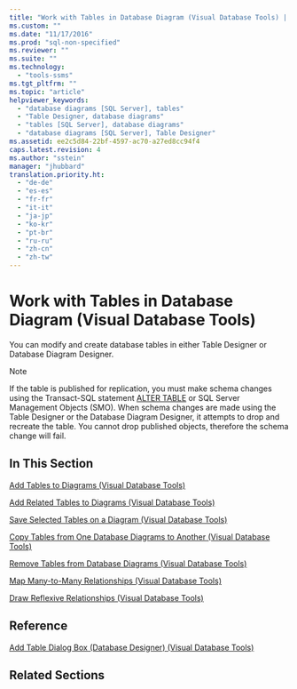 ```yaml
---
title: "Work with Tables in Database Diagram (Visual Database Tools) | Microsoft Docs"
ms.custom: ""
ms.date: "11/17/2016"
ms.prod: "sql-non-specified"
ms.reviewer: ""
ms.suite: ""
ms.technology: 
  - "tools-ssms"
ms.tgt_pltfrm: ""
ms.topic: "article"
helpviewer_keywords: 
  - "database diagrams [SQL Server], tables"
  - "Table Designer, database diagrams"
  - "tables [SQL Server], database diagrams"
  - "database diagrams [SQL Server], Table Designer"
ms.assetid: ee2c5d84-22bf-4597-ac70-a27ed8cc94f4
caps.latest.revision: 4
ms.author: "sstein"
manager: "jhubbard"
translation.priority.ht: 
  - "de-de"
  - "es-es"
  - "fr-fr"
  - "it-it"
  - "ja-jp"
  - "ko-kr"
  - "pt-br"
  - "ru-ru"
  - "zh-cn"
  - "zh-tw"
---
```

# Work with Tables in Database Diagram (Visual Database Tools)
You can modify and create database tables in either Table Designer or Database Diagram Designer.  
  
> [!NOTE]  
> If the table is published for replication, you must make schema changes using the Transact-SQL statement [ALTER TABLE](http://msdn.microsoft.com/en-us/f1745145-182d-4301-a334-18f799d361d1) or SQL Server Management Objects (SMO). When schema changes are made using the Table Designer or the Database Diagram Designer, it attempts to drop and recreate the table. You cannot drop published objects, therefore the schema change will fail.  
  
## In This Section  
[Add Tables to Diagrams &#40;Visual Database Tools&#41;](../ssms/add-tables-to-diagrams--visual-database-tools-.md)  
  
[Add Related Tables to Diagrams &#40;Visual Database Tools&#41;](../ssms/add-related-tables-to-diagrams--visual-database-tools-.md)  
  
[Save Selected Tables on a Diagram &#40;Visual Database Tools&#41;](../ssms/save-selected-tables-on-a-diagram--visual-database-tools-.md)  
  
[Copy Tables from One Database Diagrams to Another &#40;Visual Database Tools&#41;](../ssms/copy-tables-from-one-database-diagrams-to-another--visual-database-tools-.md)  
  
[Remove Tables from Database Diagrams &#40;Visual Database Tools&#41;](../ssms/remove-tables-from-database-diagrams--visual-database-tools-.md)  
  
[Map Many-to-Many Relationships &#40;Visual Database Tools&#41;](../ssms/map-many-to-many-relationships--visual-database-tools-.md)  
  
[Draw Reflexive Relationships &#40;Visual Database Tools&#41;](../ssms/draw-reflexive-relationships--visual-database-tools-.md)  
  
## Reference  
[Add Table Dialog Box &#40;Database Designer&#41; &#40;Visual Database Tools&#41;](../ssms/add-table-dialog-box--database-designer---visual-database-tools-.md)  
  
## Related Sections  
